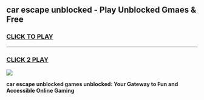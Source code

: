 
## car escape unblocked - Play Unblocked Gmaes & Free
<h3>
<a href="https://news.freeplayer.one?title=car_escape_unblocked&ref=16F">CLICK TO PLAY</a></h3>
<hr>

<h3>
<a href="https://news.freeplayer.one?title=car_escape_unblocked&ref=16F">CLICK 2 PLAY</a>
  
</h3>

<a href="https://news.freeplayer.one?title=car_escape_unblocked&ref=16F/"><img src="https://clearcache.store/games.png"></a>


**car escape unblocked games unblocked: Your Gateway to Fun and Accessible Online Gaming**
